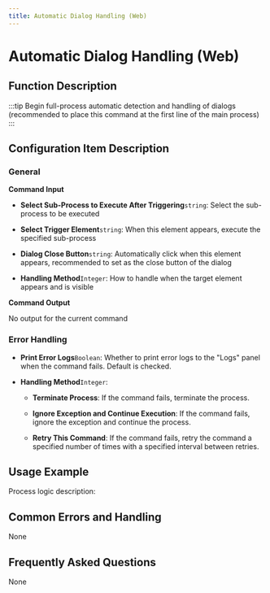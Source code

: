 ```yaml
---
title: Automatic Dialog Handling (Web)
---
```


# Automatic Dialog Handling (Web)

## Function Description

:::tip 
Begin full-process automatic detection and handling of dialogs (recommended to place this command at the first line of the main process)
:::

## Configuration Item Description

### General

**Command Input**

- **Select Sub-Process to Execute After Triggering**`string`: Select the sub-process to be executed

- **Select Trigger Element**`string`: When this element appears, execute the specified sub-process

- **Dialog Close Button**`string`: Automatically click when this element appears, recommended to set as the close button of the dialog

- **Handling Method**`Integer`: How to handle when the target element appears and is visible


**Command Output**

No output for the current command


### Error Handling

- **Print Error Logs**`Boolean`: Whether to print error logs to the "Logs" panel when the command fails. Default is checked. 

- **Handling Method**`Integer`:

    - **Terminate Process**: If the command fails, terminate the process.

    - **Ignore Exception and Continue Execution**: If the command fails, ignore the exception and continue the process.

    - **Retry This Command**: If the command fails, retry the command a specified number of times with a specified interval between retries.

## Usage Example

Process logic description:

## Common Errors and Handling

None

## Frequently Asked Questions

None

